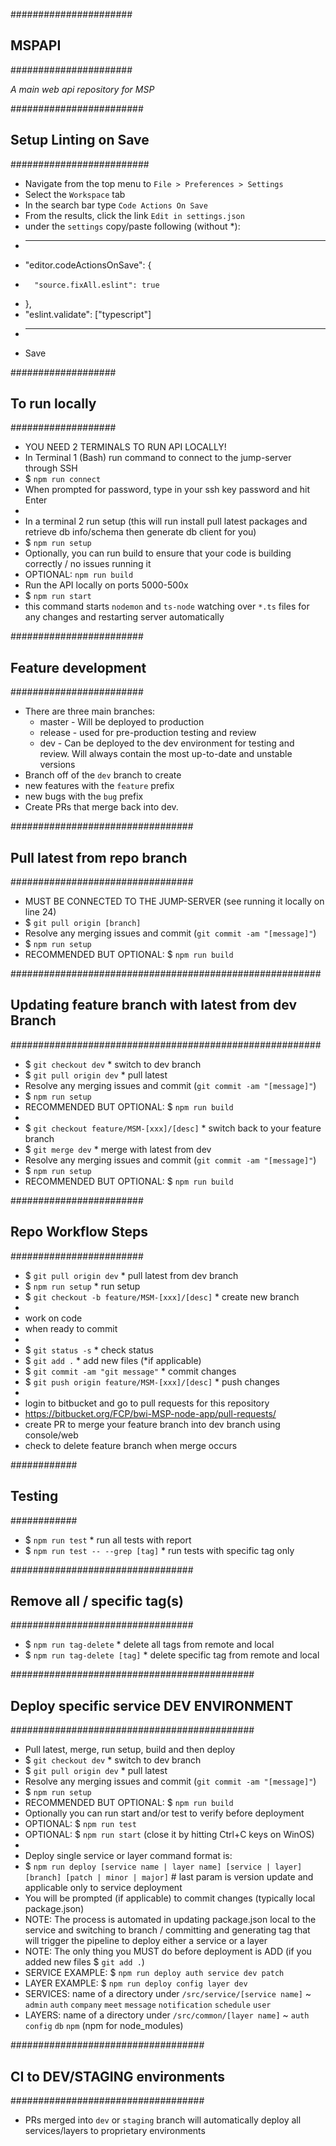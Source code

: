 ######################

## MSPAPI #

######################

_A main web api repository for MSP_

########################

## Setup Linting on Save

#########################

* Navigate from the top menu to `File > Preferences > Settings`
* Select the `Workspace` tab
* In the search bar type `Code Actions On Save`
* From the results, click the link `Edit in settings.json`
* under the `settings` copy/paste following (without *):
* --------------------------------------------------------------------------------------------------
* "editor.codeActionsOnSave": {
*    	"source.fixAll.eslint": true
* },
* "eslint.validate": ["typescript"]
* --------------------------------------------------------------------------------------------------
* Save

###################

## To run locally #

###################

* YOU NEED 2 TERMINALS TO RUN API LOCALLY!
* In Terminal 1 (Bash) run command to connect to the jump-server through SSH
* $ `npm run connect`
* When prompted for password, type in your ssh key password and hit Enter
*
* In a terminal 2 run setup (this will run install pull latest packages and retrieve db info/schema then generate db
  client for you)
* $ `npm run setup`
* Optionally, you can run build to ensure that your code is building correctly / no issues running it
* OPTIONAL: `npm run build`
* Run the API locally on ports 5000-500x
* $ `npm run start`
* this command starts `nodemon` and `ts-node` watching over `*.ts` files for any changes and restarting server
  automatically

########################

## Feature development #

########################

* There are three main branches:
    * master - Will be deployed to production
    * release - used for pre-production testing and review
    * dev - Can be deployed to the dev environment for testing and review. Will always contain the most up-to-date and
      unstable versions
* Branch off of the `dev` branch to create
* new features with the `feature` prefix
* new bugs with the `bug` prefix
* Create PRs that merge back into dev.

#################################

## Pull latest from repo branch #

#################################

* MUST BE CONNECTED TO THE JUMP-SERVER (see running it locally on line 24)
* $ `git pull origin [branch]`
* Resolve any merging issues and commit (`git commit -am "[message]"`)
* $ `npm run setup`
* RECOMMENDED BUT OPTIONAL: $ `npm run build`

########################################################

## Updating feature branch with latest from dev Branch #

########################################################

* $ `git checkout dev` * switch to dev branch
* $ `git pull origin dev` * pull latest
* Resolve any merging issues and commit (`git commit -am "[message]"`)
* $ `npm run setup`
* RECOMMENDED BUT OPTIONAL: $ `npm run build`
*
* $ `git checkout feature/MSM-[xxx]/[desc]` * switch back to your feature branch
* $ `git merge dev` * merge with latest from dev
* Resolve any merging issues and commit (`git commit -am "[message]"`)
* $ `npm run setup`
* RECOMMENDED BUT OPTIONAL: $ `npm run build`

########################

## Repo Workflow Steps #

########################

* $ `git pull origin dev` * pull latest from dev branch
* $ `npm run setup` * run setup
* $ `git checkout -b feature/MSM-[xxx]/[desc]` * create new branch
*
* work on code
* when ready to commit
*
* $ `git status -s` * check status
* $ `git add .` * add new files (*if applicable)
* $ `git commit -am "git message"` * commit changes
* $ `git push origin feature/MSM-[xxx]/[desc]` * push changes
*
* login to bitbucket and go to pull requests for this repository
* https://bitbucket.org/FCP/bwi-MSP-node-app/pull-requests/
* create PR to merge your feature branch into dev branch using console/web
* check to delete feature branch when merge occurs

############

## Testing #

############

* $ `npm run test` * run all tests with report
* $ `npm run test -- --grep [tag]` * run tests with specific tag only

#################################

## Remove all / specific tag(s) #

#################################

* $ `npm run tag-delete` * delete all tags from remote and local
* $ `npm run tag-delete [tag]` * delete specific tag from remote and local

############################################

## Deploy specific service DEV ENVIRONMENT #

############################################

* Pull latest, merge, run setup, build and then deploy
* $ `git checkout dev` * switch to dev branch
* $ `git pull origin dev` * pull latest
* Resolve any merging issues and commit (`git commit -am "[message]"`)
* $ `npm run setup`
* RECOMMENDED BUT OPTIONAL: $ `npm run build`
* Optionally you can run start and/or test to verify before deployment
* OPTIONAL: $ `npm run test`
* OPTIONAL: $ `npm run start` (close it by hitting Ctrl+C keys on WinOS)
*
* Deploy single service or layer command format is:
* $ `npm run deploy [service name | layer name] [service | layer] [branch] [patch | minor | major]` # last param is
  version update and applicable only to service deployment
* You will be prompted (if applicable) to commit changes (typically local package.json)
* NOTE: The process is automated in updating package.json local to the service and switching to branch / committing and
  generating tag that will trigger the pipeline to deploy either a service or a layer
* NOTE: The only thing you MUST do before deployment is ADD (if you added new files $ `git add .`)
* SERVICE EXAMPLE: $ `npm run deploy auth service dev patch`
* LAYER EXAMPLE: $ `npm run deploy config layer dev`
* SERVICES:  name of a directory under `/src/service/[service name]` ~ `admin` `auth` `company` `meet` `message`
  `notification` `schedule` `user`
* LAYERS: name of a directory under `/src/common/[layer name]` ~ `auth` `config` `db` `npm` (npm for node_modules)

###################################

## CI to DEV/STAGING environments #

###################################

* PRs merged into `dev` or `staging` branch will automatically deploy all services/layers to proprietary environments

